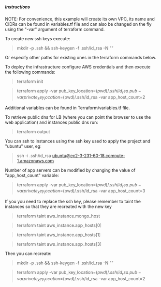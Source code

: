 ##### Instructions 

NOTE: For convenience, this example will create its own VPC, its name and CIDRs can be found in variables.tf file and can also be changed on the fly using the "-var" argument of terraform command.

To create new ssh keys execute:
>mkdir -p .ssh && ssh-keygen -f .ssh/id_rsa -N ""

Or especify other paths for existing ones in the terraform commands below.

To deploy the infrastructure configure AWS credentials and then execute the following commands:
>terraform init

>terraform apply -var pub_key_location=$(pwd)/.ssh/id_rsa.pub -var private_key_location=$(pwd)/.ssh/id_rsa -var app_host_count=2

Additional variables can be found in Terraform/variables.tf file.

To retrieve public dns for LB (where you can point the browser to use the web application) and instances public dns run:
>terraform output

You can ssh to instances using the ssh key used to apply the project and "ubuntu" user, eg:
>ssh -i .ssh/id_rsa ubuntu@ec2-3-231-60-18.compute-1.amazonaws.com

Number of app servers can be modified by changing the value of "app_host_count" variable:
>terraform apply -var pub_key_location=$(pwd)/.ssh/id_rsa.pub -var private_key_location=$(pwd)/.ssh/id_rsa -var app_host_count=3

If you you need to replace the ssh key, please remember to taint the instances so that they are recreated with the new key
>terraform taint aws_instance.mongo_host

>terraform taint aws_instance.app_hosts[0]

>terraform taint aws_instance.app_hosts[1]

>terraform taint aws_instance.app_hosts[3]

Then you can recreate:
>mkdir -p .ssh && ssh-keygen -f .ssh/id_rsa -N ""

>terraform apply -var pub_key_location=$(pwd)/.ssh/id_rsa.pub -var private_key_location=$(pwd)/.ssh/id_rsa -var app_host_count=2
